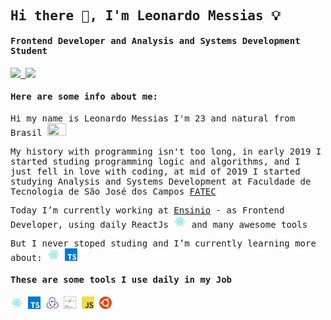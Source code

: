 <samp>

## Hi there 👋, I'm Leonardo Messias 💡
#### Frontend Developer and Analysis and Systems Development Student

<a href="https://github.com/leonardomessias98">
  <img height="180em" src="https://github-readme-stats.vercel.app/api?username=leonardomessias98&show_icons=true&theme=radical" />
  <img height="180em" src="https://github-readme-stats.vercel.app/api/top-langs/?username=leonardomessias98&layout=compact&theme=radical" />
</a>

#### Here are some info about me: 

Hi my name is Leonardo Messias I'm 23 and natural from Brasil <img src="https://imagepng.org/wp-content/uploads/2017/04/bandeira-do-brasil.png" width="30px" height="20px" />
  
My history with programming isn't too long, in early 2019 I started studing programming logic and algorithms, and I just fell in love with coding, at mid of 2019 I started studying Analysis and Systems Development at Faculdade de Tecnologia de São José dos Campos [FATEC](http://fatecsjc-prd.azurewebsites.net/)

Today I’m currently working at <a href="https://ensinio.com/pt/">Ensinio<a/> - as Frontend Developer, using daily ReactJs <code><img height="20" src="https://raw.githubusercontent.com/github/explore/80688e429a7d4ef2fca1e82350fe8e3517d3494d/topics/react/react.png"></code> and many awesome tools

But I never stoped studing and I’m currently learning more about: 
    <code><img height="20" src="https://raw.githubusercontent.com/github/explore/80688e429a7d4ef2fca1e82350fe8e3517d3494d/topics/react/react.png"></code>
    <code><img height="20" src="https://raw.githubusercontent.com/github/explore/80688e429a7d4ef2fca1e82350fe8e3517d3494d/topics/typescript/typescript.png"></code>

#### These are some tools I use daily in my Job

<code><img height="20" src="https://raw.githubusercontent.com/github/explore/80688e429a7d4ef2fca1e82350fe8e3517d3494d/topics/react/react.png"></code>
<code><img height="20" src="https://raw.githubusercontent.com/github/explore/80688e429a7d4ef2fca1e82350fe8e3517d3494d/topics/typescript/typescript.png"></code>
<code><img height="20" src="https://raw.githubusercontent.com/github/explore/80688e429a7d4ef2fca1e82350fe8e3517d3494d/topics/redux/redux.png"></code>
<code><img height="20" src="https://raw.githubusercontent.com/github/explore/80688e429a7d4ef2fca1e82350fe8e3517d3494d/topics/styled-components/styled-components.png"></code>
<code><img height="20" src="https://raw.githubusercontent.com/github/explore/80688e429a7d4ef2fca1e82350fe8e3517d3494d/topics/javascript/javascript.png"></code>
<code><img height="20" src="https://raw.githubusercontent.com/github/explore/80688e429a7d4ef2fca1e82350fe8e3517d3494d/topics/ubuntu/ubuntu.png"></code>
